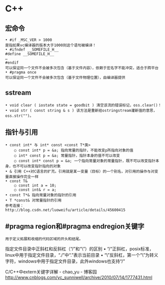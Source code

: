# C++
## 宏命令
	• #if _MSC_VER > 1000
	是指如果vc编译器的版本大于1000则这个语句被编译！
	• #ifndef __SOMEFILE_H__
	#define __SOMEFILE_H__
	…
	#endif
	可以保证同一个文件不会被多次包含（基于文件内容），依赖于宏名字不能冲突，适合于跨平台
	• #pragma once
	可以保证同一个文件不会被多次包含（基于文件物理位置），由编译器提供
## sstream
	• void clear ( iostate state = goodbit ) 清空该流的错误标记，oss.clear()！
	• void str ( const string & s ) 该方法是重新给ostringstream灌新值的意思，oss.str("")。

## 指针与引用
	• const int* 与 int* const <const T*类>
		○ const int* p = &a; 指向常量的指针，不能改变p所指向对象的值
		○ int* const p = &a; 常量指针，指针本身的值不可以改变
		○ const int* const p = &a; 一个指向常量对象的常量指针，既不可以改变指针本身，也不可以改变指针指向的对象
	• & 引用 C++对C语言的扩充。引用就是某一变量（目标）的一个别名，对引用的操作与对变量直接操作完全一样
	• const T&
		○ const int a = 10;
		○ const int& r = a;
	• const T*& 指向常量对象的指针的引用
	• T *const& 对常量指针的引用
	参考连接：
	http://blog.csdn.net/luoweifu/article/details/45600415

## #pragma region和#pragma endregion关键字
	用于定义拓展和收缩的代码区域的开头和结尾。
	
指定文件目录中正斜杠和反斜杠（“/”和“\\”）的区别
	• “/“正斜杠，posix标准，linux中用于指定文件目录，“./”中“.”表示当前目录
	• “\\”反斜杠，第一个“\”为转义字符，windows中用于指定文件目录，此外windows也支持“/”

C/C++中extern关键字详解 - chao_yu - 博客园
http://www.cnblogs.com/yc_sunniwell/archive/2010/07/14/1777431.html



